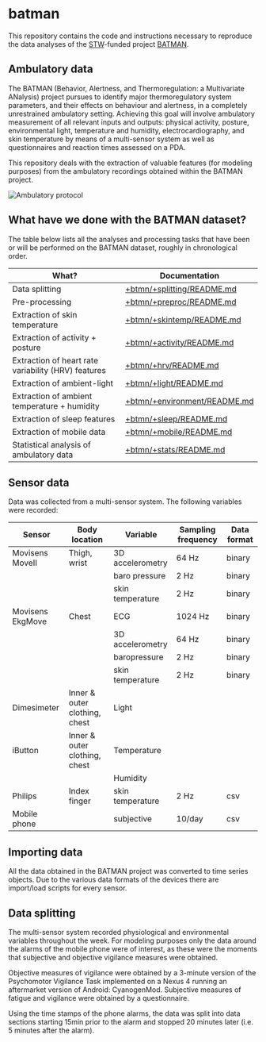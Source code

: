 batman
======

This repository contains the code and instructions necessary to reproduce
the data analyses of the [STW][stw]-funded project [BATMAN][batman].

[batman]: http://www.neurosipe.nl/project.php?id=23&sess=6eccc41939665cfccccd8c94d8e0216f
[stw]: http://www.stw.nl/en/

## Ambulatory data

The BATMAN (Behavior, Alertness, and Thermoregulation: a Multivariate ANalysis)
project pursues to identify major thermoregulatory system parameters, and their
effects on behaviour and alertness, in a completely unrestrained ambulatory
setting. Achieving this goal will involve ambulatory measurement of all relevant
inputs and outputs: physical activity, posture, environmental light, temperature and 
humidity, electrocardiography, and skin temperature by means of a
multi-sensor system as well as questionnaires and reaction times assessed on a
PDA. 

This repository deals with the extraction of valuable features (for modeling
purposes) from the ambulatory recordings obtained within the BATMAN project.

![Ambulatory protocol](/img/ambulatory-protocol.png "Ambulatory protocol")

## What have we done with the BATMAN dataset?

The table below lists all the analyses and processing tasks that have been or will be 
performed on the BATMAN dataset, roughly in chronological order.

What?                                                 | Documentation
----------------------------------------------------- | -------------
Data splitting                                        | [+btmn/+splitting/README.md][split]
Pre-processing                                        | [+btmn/+preproc/README.md][preproc]
Extraction of skin temperature                        | [+btmn/+skintemp/README.md][skintemp]
Extraction of activity + posture                      | [+btmn/+activity/README.md][act]
Extraction of heart rate variability (HRV) features   | [+btmn/+hrv/README.md][hrv]
Extraction of ambient-light                           | [+btmn/+light/README.md][light] 
Extraction of ambient temperature + humidity          | [+btmn/+environment/README.md][environ]
Extraction of sleep features                          | [+btmn/+sleep/README.md][sleep]
Extraction of mobile data                             | [+btmn/+mobile/README.md][mobile]
Statistical analysis of ambulatory data               | [+btmn/+stats/README.md][stats]

[split]:    ./+btmn/+splitting/README.md
[preproc]:  ./+btmn/+preproc/README.md
[skintemp]: ./+btmn/+skintemp/README.md
[act]:      ./+btmn/+activity/README.md
[hrv]:      ./+btmn/+hrv.README.md
[light]:    ./+btmn/+light/README.md
[environ]:  ./+btmn/+environment/README.md
[sleep]:    ./+btmn/+sleep/README.md
[mobile]:   ./+btmn/mobile/README.md
[stats]:    ./+btmn/+stats/README.md


## Sensor data

Data was collected from a multi-sensor system. The following variables were recorded:

Sensor           | Body location | Variable         | Sampling frequency  | Data format
-----------------|---------------|------------------|---------------------|----------------
Movisens MoveII  | Thigh, wrist  | 3D accelerometry | 64 Hz               | binary
                 |               | baro pressure    | 2 Hz                | binary
                 |               | skin temperature | 2 Hz                | binary
Movisens EkgMove | Chest         | ECG              | 1024 Hz             | binary
                 |               | 3D accelerometry | 64 Hz               | binary
                 |               | baropressure     | 2 Hz                | binary
                 |               | skin temperature | 2 Hz                | binary
Dimesimeter      | Inner & outer clothing, chest | Light
iButton          | Inner & outer clothing, chest | Temperature
                 |               | Humidity         |
Philips          | Index finger  | skin temperature | 2 Hz                | csv
Mobile phone     |               | subjective       | 10/day              | csv


## Importing data

All the data obtained in the BATMAN project was converted to time series objects. Due to 
the various data formats of the devices there are import/load scripts for every sensor. 

## Data splitting

The multi-sensor system recorded physiological and environmental variables throughout the week. For 
modeling purposes only the data around the alarms of the mobile phone were of interest, as 
these were the moments that subjective and objective vigilance measures were obtained.

Objective measures of vigilance were obtained by a 3-minute version of the Psychomotor 
Vigilance Task implemented on a Nexus 4 running an aftermarket version of Android: CyanogenMod.
Subjective measures of fatigue and vigilance were obtained by a questionnaire.

Using the time stamps of the phone alarms, the data was split into data sections starting
15min prior to the alarm and stopped 20 minutes later (i.e. 5 minutes after the alarm).   

